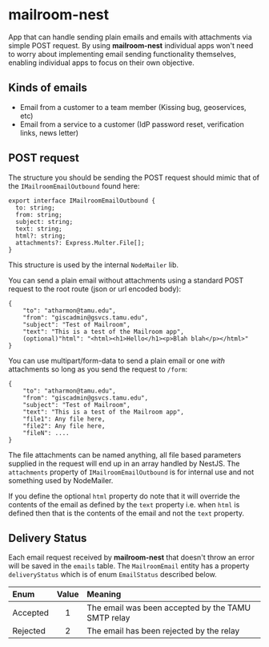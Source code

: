 # mailroom-nest

App that can handle sending plain emails and emails with attachments via simple POST request. By using **mailroom-nest** individual apps won't need to worry about implementing email sending functionality themselves, enabling individual apps to focus on their own objective.

## Kinds of emails

- Email from a customer to a team member (Kissing bug, geoservices, etc)
- Email from a service to a customer (IdP password reset, verification links, news letter)

## POST request

The structure you should be sending the POST request should mimic that of the `IMailroomEmailOutbound` found here:

```
export interface IMailroomEmailOutbound {
  to: string;
  from: string;
  subject: string;
  text: string;
  html?: string;
  attachments?: Express.Multer.File[];
}
```

This structure is used by the internal `NodeMailer` lib.

You can send a plain email without attachments using a standard POST request to the root route (json or url encoded body):

```
{
    "to": "atharmon@tamu.edu",
    "from": "giscadmin@gsvcs.tamu.edu",
    "subject": "Test of Mailroom",
    "text": "This is a test of the Mailroom app",
    (optional)"html": "<html><h1>Hello</h1><p>Blah blah</p></html>"
}
```

You can use multipart/form-data to send a plain email or one _with_ attachments so long as you send the request to `/form`:

```
{
    "to": "atharmon@tamu.edu",
    "from": "giscadmin@gsvcs.tamu.edu",
    "subject": "Test of Mailroom",
    "text": "This is a test of the Mailroom app",
    "file1": Any file here,
    "file2": Any file here,
    "fileN": ....
}
```

The file attachments can be named anything, all file based parameters supplied in the request will end up in an array handled by NestJS. The `attachments` property of `IMailroomEmailOutbound` is for internal use and not something used by NodeMailer.

If you define the optional `html` property do note that it will override the contents of the email as defined by the `text` property i.e. when `html` is defined then that is the contents of the email and not the `text` property.

## Delivery Status

Each email request received by **mailroom-nest** that doesn't throw an error will be saved in the `emails` table. The `MailroomEmail` entity has a property `deliveryStatus` which is of enum `EmailStatus` described below.

| Enum     | Value | Meaning                                            |
| :------- | :---: | :------------------------------------------------- |
| Accepted |   1   | The email was been accepted by the TAMU SMTP relay |
| Rejected |   2   | The email has been rejected by the relay           |
